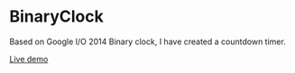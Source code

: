 BinaryClock
===========

Based on Google I/O 2014 Binary clock, I have created a countdown timer.

[Live demo](https://vivek1729.github.io/BinaryClock/)
